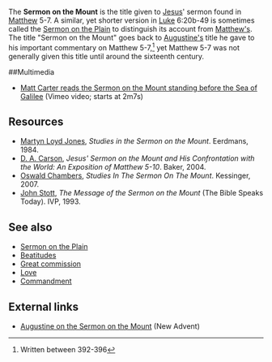 The **Sermon on the Mount** is the title given to
[Jesus](Jesus "Jesus")' sermon found in
[Matthew](Gospel_of_Matthew "Gospel of Matthew") 5-7. A similar,
yet shorter version in [Luke](Gospel_of_Luke "Gospel of Luke")
6:20b-49 is sometimes called the
[Sermon on the Plain](index.php?title=Sermon_on_the_Plain&action=edit&redlink=1 "Sermon on the Plain (page does not exist)")
to distinguish its account from [Matthew's](Matthew "Matthew"). The
title "Sermon on the Mount" goes back to
[Augustine's](Augustine "Augustine") title he gave to his important
commentary on Matthew 5-7,[^1] yet Matthew 5-7 was not
generally given this title until around the sixteenth century.

##Multimedia

-   [Matt Carter reads the Sermon on the Mount standing before the Sea of Galilee](http://vimeo.com/27818942)
    (Vimeo video; starts at 2m7s)

## Resources

-   [Martyn Loyd Jones](index.php?title=Martyn_Loyd_Jones&action=edit&redlink=1 "Martyn Loyd Jones (page does not exist)"),
    *Studies in the Sermon on the Mount*. Eerdmans, 1984.
-   [D. A. Carson](D._A._Carson "D. A. Carson"),
    *Jesus' Sermon on the Mount and His Confrontation with the World: An Exposition of Matthew 5-10*.
    Baker, 2004.
-   [Oswald Chambers](Oswald_Chambers "Oswald Chambers"),
    *Studies In The Sermon On The Mount*. Kessinger, 2007.
-   [John Stott](John_Stott "John Stott"),
    *The Message of the Sermon on the Mount* (The Bible Speaks Today).
    IVP, 1993.

## See also

-   [Sermon on the Plain](index.php?title=Sermon_on_the_Plain&action=edit&redlink=1 "Sermon on the Plain (page does not exist)")
-   [Beatitudes](index.php?title=Beatitudes&action=edit&redlink=1 "Beatitudes (page does not exist)")
-   [Great commission](Great_commission "Great commission")
-   [Love](Love "Love")
-   [Commandment](index.php?title=Commandment&action=edit&redlink=1 "Commandment (page does not exist)")

## External links

-   [Augustine on the Sermon on the Mount](http://www.newadvent.org/fathers/16011.htm)
    (New Advent)

[^1]: Written between 392-396